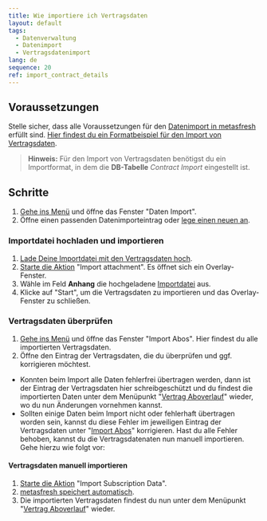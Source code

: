 ```yaml
---
title: Wie importiere ich Vertragsdaten
layout: default
tags:
  - Datenverwaltung
  - Datenimport
  - Vertragsdatenimport
lang: de
sequence: 20
ref: import_contract_details
---
```


## Voraussetzungen
Stelle sicher, dass alle Voraussetzungen für den  [Datenimport in metasfresh](Datenimport_nach_metasfresh) erfüllt sind. [Hier findest du ein Formatbeispiel für den Import von Vertragsdaten](Importformat_Beispiel_Vertragsdaten).
>**Hinweis:** Für den Import von Vertragsdaten benötigst du ein Importformat, in dem die **DB-Tabelle** *Contract Import* eingestellt ist.

## Schritte
1. [Gehe ins Menü](Menu) und öffne das Fenster "Daten Import".
1. Öffne einen passenden Datenimporteintrag oder [lege einen neuen an](Datenimporteintrag_anlegen).

### Importdatei hochladen und importieren
1. [Lade Deine Importdatei mit den Vertragsdaten hoch](Dateihandling).
1. [Starte die Aktion](AktionStarten#aktionsmenue) "Import attachment". Es öffnet sich ein Overlay-Fenster.
1. Wähle im Feld **Anhang** die hochgeladene [Importdatei](Importdatei_nuetzliche_Hinweise) aus.
1. Klicke auf "Start", um die Vertragsdaten zu importieren und das Overlay-Fenster zu schließen.

### Vertragsdaten überprüfen
1. [Gehe ins Menü](Menu) und öffne das Fenster "Import Abos". Hier findest du alle importierten Vertragsdaten.
1. Öffne den Eintrag der Vertragsdaten, die du überprüfen und ggf. korrigieren möchtest.

 - Konnten beim Import alle Daten fehlerfrei übertragen werden, dann ist der Eintrag der Vertragsdaten hier schreibgeschützt und du findest die importierten Daten unter dem Menüpunkt "[Vertrag Aboverlauf](Menu)" wieder, wo du nun Änderungen vornehmen kannst.
 - Sollten einige Daten beim Import nicht oder fehlerhaft übertragen worden sein, kannst du diese Fehler im jeweiligen Eintrag der Vertragsdaten unter "[Import Abos](Menu)" korrigieren. Hast du alle Fehler behoben, kannst du die Vertragsdatenaten nun manuell importieren. Gehe hierzu wie folgt vor:

#### Vertragsdaten manuell importieren
1. [Starte die Aktion](AktionStarten#aktionsmenue) "Import Subscription Data".
1. [metasfresh speichert automatisch](Speicheranzeige).
1. Die importierten Vertragsdaten findest du nun unter dem Menüpunkt "[Vertrag Aboverlauf](Menu)" wieder.
